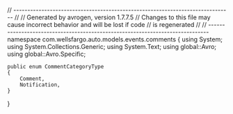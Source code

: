 // ------------------------------------------------------------------------------
// <auto-generated>
//    Generated by avrogen, version 1.7.7.5
//    Changes to this file may cause incorrect behavior and will be lost if code
//    is regenerated
// </auto-generated>
// ------------------------------------------------------------------------------
namespace com.wellsfargo.auto.models.events.comments
{
	using System;
	using System.Collections.Generic;
	using System.Text;
	using global::Avro;
	using global::Avro.Specific;
	
	public enum CommentCategoryType
	{
		Comment,
		Notification,
	}
}
